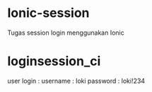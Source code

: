 # Ionic-session
Tugas session login menggunakan Ionic
# loginsession_ci
user login : 
username : loki 
password : loki!234
